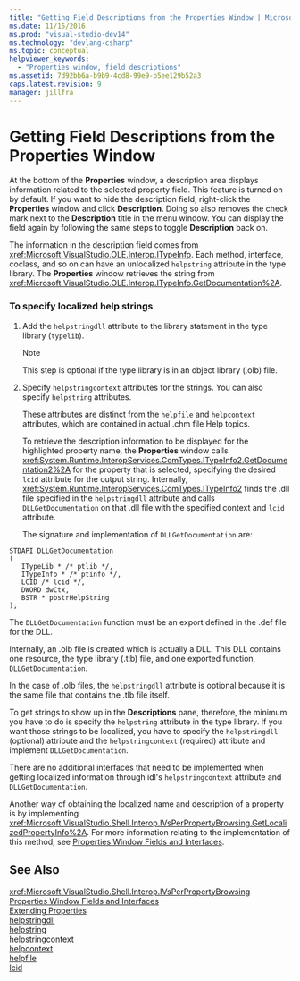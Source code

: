 ```yaml
---
title: "Getting Field Descriptions from the Properties Window | Microsoft Docs"
ms.date: 11/15/2016
ms.prod: "visual-studio-dev14"
ms.technology: "devlang-csharp"
ms.topic: conceptual
helpviewer_keywords: 
  - "Properties window, field descriptions"
ms.assetid: 7d92bb6a-b9b9-4cd8-99e9-b5ee129b52a3
caps.latest.revision: 9
manager: jillfra
---
```

# Getting Field Descriptions from the Properties Window
At the bottom of the **Properties** window, a description area displays information related to the selected property field. This feature is turned on by default. If you want to hide the description field, right-click the **Properties** window and click **Description**. Doing so also removes the check mark next to the **Description** title in the menu window. You can display the field again by following the same steps to toggle **Description** back on.  
  
 The information in the description field comes from <xref:Microsoft.VisualStudio.OLE.Interop.ITypeInfo>. Each method, interface, coclass, and so on can have an unlocalized `helpstring` attribute in the type library. The **Properties** window retrieves the string from <xref:Microsoft.VisualStudio.OLE.Interop.ITypeInfo.GetDocumentation%2A>.  
  
### To specify localized help strings  
  
1. Add the `helpstringdll` attribute to the library statement in the type library (`typelib`).  
  
   > [!NOTE]
   > This step is optional if the type library is in an object library (.olb) file.  
  
2. Specify `helpstringcontext` attributes for the strings. You can also specify `helpstring` attributes.  
  
    These attributes are distinct from the `helpfile` and `helpcontext` attributes, which are contained in actual .chm file Help topics.  
  
   To retrieve the description information to be displayed for the highlighted property name, the **Properties** window calls <xref:System.Runtime.InteropServices.ComTypes.ITypeInfo2.GetDocumentation2%2A> for the property that is selected, specifying the desired `lcid` attribute for the output string. Internally, <xref:System.Runtime.InteropServices.ComTypes.ITypeInfo2> finds the .dll file specified in the `helpstringdll` attribute and calls `DLLGetDocumentation` on that .dll file with the specified context and `lcid` attribute.  
  
   The signature and implementation of `DLLGetDocumentation` are:  
  
```  
STDAPI DLLGetDocumentation  
(  
   ITypeLib * /* ptlib */,  
   ITypeInfo * /* ptinfo */,  
   LCID /* lcid */,  
   DWORD dwCtx,  
   BSTR * pbstrHelpString  
);  
```  
  
 The `DLLGetDocumentation` function must be an export defined in the .def file for the DLL.  
  
 Internally, an .olb file is created which is actually a DLL. This DLL contains one resource, the type library (.tlb) file, and one exported function, `DLLGetDocumentation`.  
  
 In the case of .olb files, the `helpstringdll` attribute is optional because it is the same file that contains the .tlb file itself.  
  
 To get strings to show up in the **Descriptions** pane, therefore, the minimum you have to do is specify the `helpstring` attribute in the type library. If you want those strings to be localized, you have to specify the `helpstringdll` (optional) attribute and the `helpstringcontext` (required) attribute and implement `DLLGetDocumentation`.  
  
 There are no additional interfaces that need to be implemented when getting localized information through idl's `helpstringcontext` attribute and `DLLGetDocumentation`.  
  
 Another way of obtaining the localized name and description of a property is by implementing <xref:Microsoft.VisualStudio.Shell.Interop.IVsPerPropertyBrowsing.GetLocalizedPropertyInfo%2A>. For more information relating to the implementation of this method, see [Properties Window Fields and Interfaces](../extensibility/internals/properties-window-fields-and-interfaces.md).  
  
## See Also  
 <xref:Microsoft.VisualStudio.Shell.Interop.IVsPerPropertyBrowsing>   
 [Properties Window Fields and Interfaces](../extensibility/internals/properties-window-fields-and-interfaces.md)   
 [Extending Properties](../extensibility/internals/extending-properties.md)   
 [helpstringdll](https://msdn.microsoft.com/library/121271fa-f061-492b-b87f-bbfcf4b02e7b)   
 [helpstring](https://msdn.microsoft.com/library/0401e905-a63e-4fad-98d0-d1efea111966)   
 [helpstringcontext](https://msdn.microsoft.com/library/d4cd135e-d91c-4aa3-9353-8aeb096f52cf)   
 [helpcontext](https://msdn.microsoft.com/library/6fbb022d-a4b7-4989-a02f-7f18a9b0ad96)   
 [helpfile](https://msdn.microsoft.com/library/d75161c1-1363-4019-ae09-e7e3b8a3971e)   
 [lcid](https://msdn.microsoft.com/library/7f248c69-ee1c-42c3-9411-39cf27c9f43d)